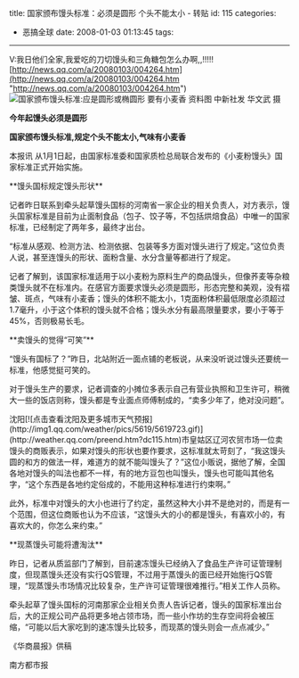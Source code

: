 title: 国家颁布馒头标准：必须是圆形 个头不能太小 -  转贴
id: 115
categories:
  - 恶搞全球
date: 2008-01-03 01:13:45
tags:
---

<div id="msgcns!9697D6160EFEBC17!1591" class="bvMsg">

V:我日他们全家,我爱吃的刀切馒头和三角糖包怎么办啊,,!!!!!
[http://news.qq.com/a/20080103/004264.htm](http://news.qq.com/a/20080103/004264.htm "http://news.qq.com/a/20080103/004264.htm")
![国家颁布馒头标准:应是圆形或椭圆形 要有小麦香](http://img1.qq.com/news/pics/8072/8072891.jpg)
资料图 中新社发 华文武 摄

**今年起馒头必须是圆形** <p>**国家颁布馒头标准,规定个头不能太小,气味有小麦香** <p>本报讯 从1月1日起，由国家标准委和国家质检总局联合发布的《小麦粉馒头》国家标准正式开始实施。 
 <p>**馒头国标规定馒头形状** <p>记者昨日联系到牵头起草馒头国标的河南省一家企业的相关负责人，对方表示，馒头国家标准是目前为止面制食品（包子、饺子等，不包括烘焙食品）中唯一的国家标准，已经制定了两年多，最终才出台。  <p>“标准从感观、检测方法、检测依据、包装等多方面对馒头进行了规定。”这位负责人说，甚至连馒头的形状、面粉含量、水分含量等都进行了规定。  <p>记者了解到，该国家标准适用于以小麦粉为原料生产的商品馒头，但像荞麦等杂粮类馒头就不在标准内。在感官方面要求馒头必须是圆形，形态完整和美观，没有褶皱、斑点，气味有小麦香；馒头的体积不能太小，1克面粉体积最低限度必须超过1.7毫升，小于这个体积的馒头就不合格；馒头水分有最高限量要求，要小于等于45%，否则极易长毛。  <p>**卖馒头的觉得“可笑”** <p>“馒头有国标了？”昨日，北站附近一面点铺的老板说，从来没听说过馒头还要统一标准，他感觉挺可笑的。  <p>对于馒头生产的要求，记者调查的小摊位多表示自己有营业执照和卫生许可，稍微大一些的饭店则称，馒头都是专业面点师傅制成的，“卖多少年了，绝对没问题”。  <p>沈阳[![点击查看沈阳及更多城市天气预报](http://img1.qq.com/weather/pics/5619/5619723.gif)](http://weather.qq.com/preend.htm?dc115.htm)市皇姑区辽河农贸市场一位卖馒头的商贩表示，如果对馒头的形状也要作要求，这标准就太苛刻了，“我这馒头圆的和方的做法一样，难道方的就不能叫馒头了？”这位小贩说，据他了解，全国各地对馒头的叫法也都不一样，有的地方豆包也叫馒头，馒头也可能叫其他名字，“这个东西是各地约定俗成的，不能用这种标准进行约束啊。”  <p>此外，标准中对馒头的大小也进行了约定，虽然这种大小并不是绝对的，而是有一个范围，但这位商贩也认为不应该，“这馒头大的小的都是馒头，有喜欢小的，有喜欢大的，你怎么来约束。”  <p>**现蒸馒头可能将遭淘汰** <p>昨日，记者从质监部门了解到，目前速冻馒头已经纳入了食品生产许可证管理制度，但现蒸馒头还没有实行QS管理，不过用于蒸馒头的面已经开始施行QS管理，“现蒸馒头市场情况比较复杂，生产许可证管理很难推行。”相关工作人员称。  <p>牵头起草了馒头国标的河南那家企业相关负责人告诉记者，馒头的国家标准出台后，大的正规公司产品将更多地占领市场，而一些小作坊的生存空间将会被压缩，“可能以后大家吃到的速冻馒头比较多，而现蒸的馒头则会一点点减少。”  <p>《华商晨报》供稿  <p>南方都市报
</p></p></p></p></div>